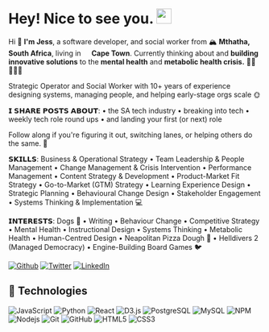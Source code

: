 <h1>Hey! Nice to see you.  <img src="https://emojis.slackmojis.com/emojis/images/1531849430/4246/blob-sunglasses.gif?1531849430" width="30"/></h1>
<p>Hi 👋 <b>I'm Jess</b>, a software developer, and social worker from 🏔️ <b>Mthatha, South Africa</b>, living in <img src="https://cdn-icons-png.flaticon.com/512/3909/3909408.png" width="13"/> <b>Cape Town</b>. Currently thinking about and <b>building innovative solutions</b> to the <b>mental health</b> and <b>metabolic health crisis.</b> 🧠🥗🏋🏼‍♀️</p>

Strategic Operator and Social Worker with 10+ years of experience designing systems, managing people, and helping early-stage orgs scale 🌞

𝗜 𝗦𝗛𝗔𝗥𝗘 𝗣𝗢𝗦𝗧𝗦 𝗔𝗕𝗢𝗨𝗧:
• the SA tech industry
• breaking into tech
• weekly tech role round ups 
• and landing your first (or next) role

Follow along if you're figuring it out, switching lanes, or helping others do the same. 🚀

𝗦𝗞𝗜𝗟𝗟𝗦: Business & Operational Strategy • Team Leadership & People Management • Change Management & Crisis Intervention • Performance Management • Content Strategy & Development • Product-Market Fit Strategy • Go-to-Market (GTM) Strategy • Learning Experience Design • Strategic Planning • Behavioural Change Design • Stakeholder Engagement • Systems Thinking & Implementation 💻

𝗜𝗡𝗧𝗘𝗥𝗘𝗦𝗧𝗦: Dogs 🐶 • Writing • Behaviour Change • Competitive Strategy • Mental Health • Instructional Design •  Systems Thinking • Metabolic Health • Human-Centred Design • Neapolitan Pizza Dough 🍕 • Helldivers 2 (Managed Democracy)  •  Engine-Building Board Games 🐦

<p><a href="https://github.com/jesscancode" target="_blank"><img alt="Github" src="https://img.shields.io/badge/GitHub-%2312100E.svg?&style=flat-circle&logo=Github&logoColor=white" /></a> <a href="https://twitter.com/jesscancode" target="_blank"><img alt="Twitter" src="https://img.shields.io/badge/twitter-%231DA1F2.svg?&style=flat-circle&logo=twitter&logoColor=white" /></a> <a href="https://www.linkedin.com/in/jessklette" target="_blank"><img alt="LinkedIn" src="https://img.shields.io/badge/linkedin-%230077B5.svg?&style=flat-circle&logo=linkedin&logoColor=white" /></a></p>

## 👾 Technologies

![JavaScript](https://img.shields.io/badge/-JavaScript-black?style=flat-circle&logo=javascript)
![Python](https://img.shields.io/badge/-Python-black?style=flat-circle&logo=Python)
![React](https://img.shields.io/badge/-React-black?style=flat-circle&logo=react)
![D3.js](https://img.shields.io/badge/-D3.js-black?style=flat-circle&logo=d3.js)
![PostgreSQL](https://img.shields.io/badge/-PostgreSQL-black?style=flat-circle&logo=postgresql)
![MySQL](https://img.shields.io/badge/-MySQL-black?style=flat-circle&logo=mysql)
![NPM](https://img.shields.io/badge/-NPM-black?style=flat-circle&logo=npm)
![Nodejs](https://img.shields.io/badge/-Nodejs-black?style=flat-circle&logo=Node.js)
![Git](https://img.shields.io/badge/-Git-black?style=flat-circle&logo=git)
![GitHub](https://img.shields.io/badge/-GitHub-181717?style=flat-circle&logo=github)
![HTML5](https://img.shields.io/badge/-HTML5-black?style=flat-circle&logo=html5&logoColor=white)
![CSS3](https://img.shields.io/badge/-CSS3-black?style=flat-circle&logo=css3)





